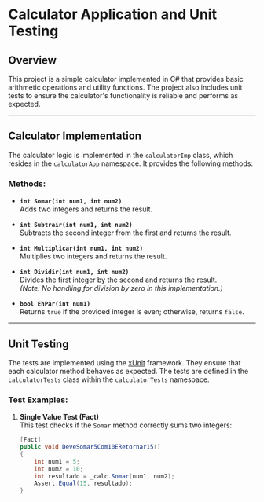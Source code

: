 # Calculator Application and Unit Testing

## Overview

This project is a simple calculator implemented in C# that provides basic arithmetic operations and utility functions. The project also includes unit tests to ensure the calculator's functionality is reliable and performs as expected.

---

## Calculator Implementation

The calculator logic is implemented in the `calculatorImp` class, which resides in the `calculatorApp` namespace. It provides the following methods:

### Methods:
- **`int Somar(int num1, int num2)`**  
  Adds two integers and returns the result.

- **`int Subtrair(int num1, int num2)`**  
  Subtracts the second integer from the first and returns the result.

- **`int Multiplicar(int num1, int num2)`**  
  Multiplies two integers and returns the result.

- **`int Dividir(int num1, int num2)`**  
  Divides the first integer by the second and returns the result.  
  *(Note: No handling for division by zero in this implementation.)*

- **`bool EhPar(int num1)`**  
  Returns `true` if the provided integer is even; otherwise, returns `false`.

---

## Unit Testing

The tests are implemented using the [xUnit](https://xunit.net/) framework. They ensure that each calculator method behaves as expected. The tests are defined in the `calculatorTests` class within the `calculatorTests` namespace.

### Test Examples:

1. **Single Value Test (Fact)**  
   This test checks if the `Somar` method correctly sums two integers:
   ```csharp
   [Fact]
   public void DeveSomar5Com10ERetornar15()
   {
       int num1 = 5;
       int num2 = 10;
       int resultado = _calc.Somar(num1, num2);
       Assert.Equal(15, resultado);
   }
